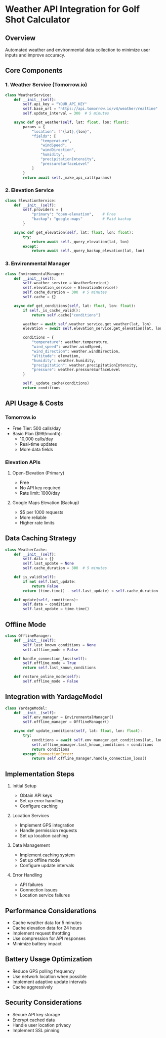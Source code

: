 # Weather API Integration for Golf Shot Calculator

## Overview
Automated weather and environmental data collection to minimize user inputs and improve accuracy.

## Core Components

### 1. Weather Service (Tomorrow.io)
```python
class WeatherService:
    def __init__(self):
        self.api_key = "YOUR_API_KEY"
        self.base_url = "https://api.tomorrow.io/v4/weather/realtime"
        self.update_interval = 300  # 5 minutes

    async def get_weather(self, lat: float, lon: float):
        params = {
            "location": f"{lat},{lon}",
            "fields": [
                "temperature",
                "windSpeed",
                "windDirection",
                "humidity",
                "precipitationIntensity",
                "pressureSurfaceLevel"
            ]
        }
        return await self._make_api_call(params)
```

### 2. Elevation Service
```python
class ElevationService:
    def __init__(self):
        self.providers = {
            "primary": "open-elevation",    # Free
            "backup": "google-maps"         # Paid backup
        }

    async def get_elevation(self, lat: float, lon: float):
        try:
            return await self._query_elevation(lat, lon)
        except:
            return await self._query_backup_elevation(lat, lon)
```

### 3. Environmental Manager
```python
class EnvironmentalManager:
    def __init__(self):
        self.weather_service = WeatherService()
        self.elevation_service = ElevationService()
        self.cache_duration = 300  # 5 minutes
        self.cache = {}

    async def get_conditions(self, lat: float, lon: float):
        if self._is_cache_valid():
            return self.cache["conditions"]

        weather = await self.weather_service.get_weather(lat, lon)
        elevation = await self.elevation_service.get_elevation(lat, lon)

        conditions = {
            "temperature": weather.temperature,
            "wind_speed": weather.windSpeed,
            "wind_direction": weather.windDirection,
            "altitude": elevation,
            "humidity": weather.humidity,
            "precipitation": weather.precipitationIntensity,
            "pressure": weather.pressureSurfaceLevel
        }

        self._update_cache(conditions)
        return conditions
```

## API Usage & Costs

### Tomorrow.io
- Free Tier: 500 calls/day
- Basic Plan ($99/month):
  - 10,000 calls/day
  - Real-time updates
  - More data fields

### Elevation APIs
1. Open-Elevation (Primary)
   - Free
   - No API key required
   - Rate limit: 1000/day

2. Google Maps Elevation (Backup)
   - $5 per 1000 requests
   - More reliable
   - Higher rate limits

## Data Caching Strategy
```python
class WeatherCache:
    def __init__(self):
        self.data = {}
        self.last_update = None
        self.cache_duration = 300  # 5 minutes

    def is_valid(self):
        if not self.last_update:
            return False
        return (time.time() - self.last_update) < self.cache_duration

    def update(self, conditions):
        self.data = conditions
        self.last_update = time.time()
```

## Offline Mode
```python
class OfflineManager:
    def __init__(self):
        self.last_known_conditions = None
        self.offline_mode = False

    def handle_connection_loss(self):
        self.offline_mode = True
        return self.last_known_conditions

    def restore_online_mode(self):
        self.offline_mode = False
```

## Integration with YardageModel
```python
class YardageModel:
    def __init__(self):
        self.env_manager = EnvironmentalManager()
        self.offline_manager = OfflineManager()

    async def update_conditions(self, lat: float, lon: float):
        try:
            conditions = await self.env_manager.get_conditions(lat, lon)
            self.offline_manager.last_known_conditions = conditions
            return conditions
        except ConnectionError:
            return self.offline_manager.handle_connection_loss()
```

## Implementation Steps

1. Initial Setup
   - Obtain API keys
   - Set up error handling
   - Configure caching

2. Location Services
   - Implement GPS integration
   - Handle permission requests
   - Set up location caching

3. Data Management
   - Implement caching system
   - Set up offline mode
   - Configure update intervals

4. Error Handling
   - API failures
   - Connection issues
   - Location service failures

## Performance Considerations
- Cache weather data for 5 minutes
- Cache elevation data for 24 hours
- Implement request throttling
- Use compression for API responses
- Minimize battery impact

## Battery Usage Optimization
- Reduce GPS polling frequency
- Use network location when possible
- Implement adaptive update intervals
- Cache aggressively

## Security Considerations
- Secure API key storage
- Encrypt cached data
- Handle user location privacy
- Implement SSL pinning
